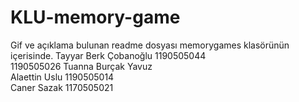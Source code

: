 # KLU-memory-game
Gif ve açıklama bulunan readme dosyası memorygames klasörünün içerisinde.
Tayyar Berk Çobanoğlu 1190505044  
1190505026 Tuanna Burçak Yavuz  
Alaettin Uslu 1190505014   
Caner Sazak 1170505021  
